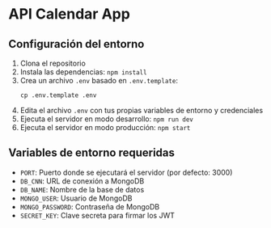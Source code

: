 # API Calendar App

## Configuración del entorno

1. Clona el repositorio
2. Instala las dependencias: `npm install`
3. Crea un archivo `.env` basado en `.env.template`:
   ```
   cp .env.template .env
   ```
4. Edita el archivo `.env` con tus propias variables de entorno y credenciales
5. Ejecuta el servidor en modo desarrollo: `npm run dev`
6. Ejecuta el servidor en modo producción: `npm start`

## Variables de entorno requeridas

- `PORT`: Puerto donde se ejecutará el servidor (por defecto: 3000)
- `DB_CNN`: URL de conexión a MongoDB
- `DB_NAME`: Nombre de la base de datos
- `MONGO_USER`: Usuario de MongoDB
- `MONGO_PASSWORD`: Contraseña de MongoDB
- `SECRET_KEY`: Clave secreta para firmar los JWT

